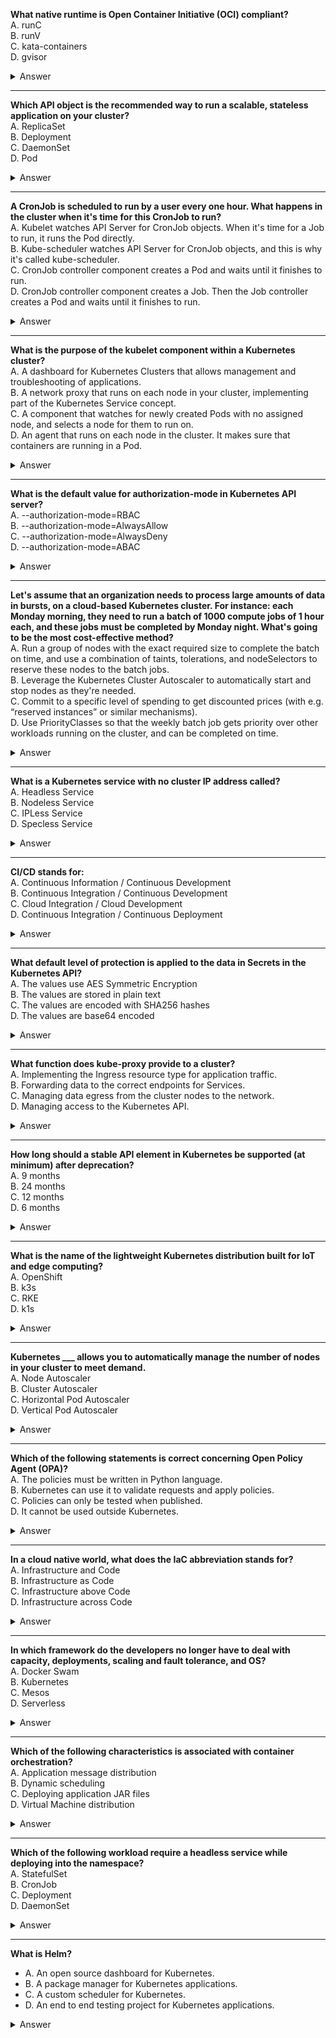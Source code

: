 **What native runtime is Open Container Initiative (OCI) compliant?**  
A. runC  
B. runV  
C. kata-containers  
D. gvisor

<details><summary>Answer</summary>
  
**Correct answer:** A
</details>

---

**Which API object is the recommended way to run a scalable, stateless application on your cluster?**  
A. ReplicaSet  
B. Deployment  
C. DaemonSet  
D. Pod

<details><summary>Answer</summary>
  
**Correct answer:** B
</details>

---

**A CronJob is scheduled to run by a user every one hour. What happens in the cluster when it's time for this CronJob to run?**  
A. Kubelet watches API Server for CronJob objects. When it's time for a Job to run, it runs the Pod directly.  
B. Kube-scheduler watches API Server for CronJob objects, and this is why it's called kube-scheduler.  
C. CronJob controller component creates a Pod and waits until it finishes to run.  
D. CronJob controller component creates a Job. Then the Job controller creates a Pod and waits until it finishes to run.

<details><summary>Answer</summary>
  
**Correct answer:** D
</details>

---

**What is the purpose of the kubelet component within a Kubernetes cluster?**  
A. A dashboard for Kubernetes Clusters that allows management and troubleshooting of applications.  
B. A network proxy that runs on each node in your cluster, implementing part of the Kubernetes Service concept.  
C. A component that watches for newly created Pods with no assigned node, and selects a node for them to run on.  
D. An agent that runs on each node in the cluster. It makes sure that containers are running in a Pod.

<details><summary>Answer</summary>
  
**Correct answer:** D
</details>

---

**What is the default value for authorization-mode in Kubernetes API server?**  
A. --authorization-mode=RBAC  
B. --authorization-mode=AlwaysAllow  
C. --authorization-mode=AlwaysDeny  
D. --authorization-mode=ABAC

<details><summary>Answer</summary>
  
**Correct answer:** A
</details>

---

**Let's assume that an organization needs to process large amounts of data in bursts, on a cloud-based Kubernetes cluster. For instance: each Monday morning, they need to run a batch of 1000 compute jobs of 1 hour each, and these jobs must be completed by Monday night. What's going to be the most cost-effective method?**  
A. Run a group of nodes with the exact required size to complete the batch on time, and use a combination of taints, tolerations, and nodeSelectors to reserve these nodes to the batch jobs.  
B. Leverage the Kubernetes Cluster Autoscaler to automatically start and stop nodes as they're needed.  
C. Commit to a specific level of spending to get discounted prices (with e.g. “reserved instances” or similar mechanisms).  
D. Use PriorityСlasses so that the weekly batch job gets priority over other workloads running on the cluster, and can be completed on time.

<details><summary>Answer</summary>
  
**Correct answer:** B
</details>

---

**What is a Kubernetes service with no cluster IP address called?**  
A. Headless Service  
B. Nodeless Service  
C. IPLess Service  
D. Specless Service

<details><summary>Answer</summary>
  
**Correct answer:** A
</details>

---

**CI/CD stands for:**  
A. Continuous Information / Continuous Development  
B. Continuous Integration / Continuous Development  
C. Cloud Integration / Cloud Development  
D. Continuous Integration / Continuous Deployment

<details><summary>Answer</summary>
  
**Correct answer:** D
</details>

---

**What default level of protection is applied to the data in Secrets in the Kubernetes API?**  
A. The values use AES Symmetric Encryption  
B. The values are stored in plain text  
C. The values are encoded with SHA256 hashes  
D. The values are base64 encoded

<details><summary>Answer</summary>
  
**Correct answer:** D
</details>

---

**What function does kube-proxy provide to a cluster?**  
A. Implementing the Ingress resource type for application traffic.  
B. Forwarding data to the correct endpoints for Services.  
C. Managing data egress from the cluster nodes to the network.  
D. Managing access to the Kubernetes API.

<details><summary>Answer</summary>
  
**Correct answer:** B
</details>

---

**How long should a stable API element in Kubernetes be supported (at minimum) after deprecation?**  
A. 9 months  
B. 24 months  
C. 12 months  
D. 6 months

<details><summary>Answer</summary>
  
**Correct answer:** C
</details>

---

**What is the name of the lightweight Kubernetes distribution built for IoT and edge computing?**  
A. OpenShift  
B. k3s  
C. RKE  
D. k1s

<details><summary>Answer</summary>
  
**Correct answer:** B
</details>

---

**Kubernetes ___ allows you to automatically manage the number of nodes in your cluster to meet demand.**  
A. Node Autoscaler  
B. Cluster Autoscaler  
C. Horizontal Pod Autoscaler  
D. Vertical Pod Autoscaler

<details><summary>Answer</summary>
  
**Correct answer:** B
</details>

---

**Which of the following statements is correct concerning Open Policy Agent (OPA)?**  
A. The policies must be written in Python language.  
B. Kubernetes can use it to validate requests and apply policies.  
C. Policies can only be tested when published.  
D. It cannot be used outside Kubernetes.

<details><summary>Answer</summary>
  
**Correct answer:** B
</details>

---

**In a cloud native world, what does the IaC abbreviation stands for?**  
A. Infrastructure and Code  
B. Infrastructure as Code  
C. Infrastructure above Code  
D. Infrastructure across Code

<details><summary>Answer</summary>
  
**Correct answer:** B
</details>

---

**In which framework do the developers no longer have to deal with capacity, deployments, scaling and fault tolerance, and OS?**  
A. Docker Swam  
B. Kubernetes  
C. Mesos  
D. Serverless

<details><summary>Answer</summary>
  
**Correct answer:** D
</details>

---

**Which of the following characteristics is associated with container orchestration?**  
A. Application message distribution  
B. Dynamic scheduling  
C. Deploying application JAR files  
D. Virtual Machine distribution

<details><summary>Answer</summary>
  
**Correct answer:** B
</details>

---

**Which of the following workload require a headless service while deploying into the namespace?**  
A. StatefulSet  
B. CronJob  
C. Deployment  
D. DaemonSet

<details><summary>Answer</summary>
  
**Correct answer:** A
</details>

---


**What is Helm?**  
- A. An open source dashboard for Kubernetes.  
- B. A package manager for Kubernetes applications.  
- C. A custom scheduler for Kubernetes.  
- D. An end to end testing project for Kubernetes applications.

<details><summary>Answer</summary>
  
**Correct answer:** B
</details>